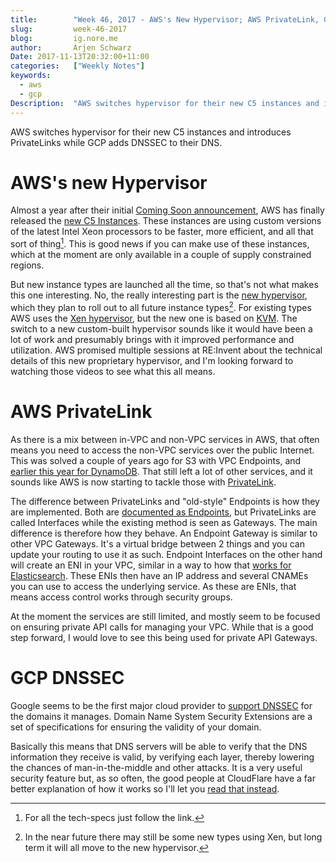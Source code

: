 ```yaml
---
title:        "Week 46, 2017 - AWS's New Hypervisor; AWS PrivateLink, GCP DNSSEC"
slug:         week-46-2017
blog:         ig.nore.me  
author:       Arjen Schwarz  
Date: 2017-11-13T20:32:00+11:00  
categories:   ["Weekly Notes"]
keywords:
  - aws
  - gcp
Description:  "AWS switches hypervisor for their new C5 instances and introduces PrivateLinks while GCP adds DNSSEC to their DNS."
---
```


AWS switches hypervisor for their new C5 instances and introduces PrivateLinks while GCP adds DNSSEC to their DNS.

# AWS's new Hypervisor

Almost a year after their initial [Coming Soon announcement](https://aws.amazon.com/about-aws/whats-new/2016/11/coming-soon-amazon-ec2-c5-instances-the-next-generation-of-compute-optimized-instances/), AWS has finally released the [new C5 Instances](https://aws.amazon.com/blogs/aws/now-available-compute-intensive-c5-instances-for-amazon-ec2/). These instances are using custom versions of the latest Intel Xeon processors to be faster, more efficient, and all that sort of thing[^1]. This is good news if you can make use of these instances, which at the moment are only available in a couple of supply constrained regions.

But new instance types are launched all the time, so that's not what makes this one interesting. No, the really interesting part is the [new hypervisor](https://www.theregister.co.uk/AMP/2017/11/07/aws_writes_new_kvm_based_hypervisor_to_make_its_cloud_go_faster/), which they plan to roll out to all future instance types[^2]. For existing types AWS uses the [Xen hypervisor](https://www.xenproject.org/), but the new one is based on [KVM](https://www.linux-kvm.org/). The switch to a new custom-built hypervisor sounds like it would have been a lot of work and presumably brings with it improved performance and utilization. AWS promised multiple sessions at RE:Invent about the technical details of this new proprietary hypervisor, and I'm looking forward to watching those videos to see what this all means.

# AWS PrivateLink

As there is a mix between in-VPC and non-VPC services in AWS, that often means you need to access the non-VPC services over the public Internet. This was solved a couple of years ago for S3 with VPC Endpoints, and [earlier this year for DynamoDB](https://aws.amazon.com/blogs/aws/new-vpc-endpoints-for-dynamodb/). That still left a lot of other services, and it sounds like AWS is now starting to tackle those with [PrivateLink](https://aws.amazon.com/blogs/aws/new-aws-privatelink-endpoints-kinesis-ec2-systems-manager-and-elb-apis-in-your-vpc/).

The difference between PrivateLinks and "old-style" Endpoints is how they are implemented. Both are [documented as Endpoints](http://docs.aws.amazon.com/AmazonVPC/latest/UserGuide/vpc-endpoints.html), but PrivateLinks are called Interfaces while the existing method is seen as  Gateways. The main difference is therefore how they behave. An Endpoint Gateway is similar to other VPC Gateways. It's a virtual bridge between 2 things and you can update your routing to use it as such. Endpoint Interfaces on the other hand will create an ENI in your VPC, similar in a way to how that [works for Elasticsearch](http://docs.aws.amazon.com/elasticsearch-service/latest/developerguide/es-vpc.html). These ENIs then have an IP address and several CNAMEs you can use to access the underlying service. As these are ENIs, that means access control works through security groups.

At the moment the services are still limited, and mostly seem to be focused on ensuring private API calls for managing your VPC. While that is a good step forward, I would love to see this being used for private API Gateways.

# GCP DNSSEC

Google seems to be the first major cloud provider to [support DNSSEC](https://cloudplatform.googleblog.com/2017/11/DNSSEC-now-available-in-Cloud-DNS.html) for the domains it manages. Domain Name System Security Extensions are a set of specifications for ensuring the validity of your domain.

Basically this means that DNS servers will be able to verify that the DNS information they receive is valid, by verifying each layer, thereby lowering the chances of man-in-the-middle and other attacks. It is a very useful security feature but, as so often, the good people at CloudFlare have a far better explanation of how it works so I'll let you [read that instead](https://www.cloudflare.com/dns/dnssec/how-dnssec-works/).

[^1]:	For all the tech-specs just follow the link.

[^2]:	In the near future there may still be some new types using Xen, but long term it will all move to the new hypervisor.
